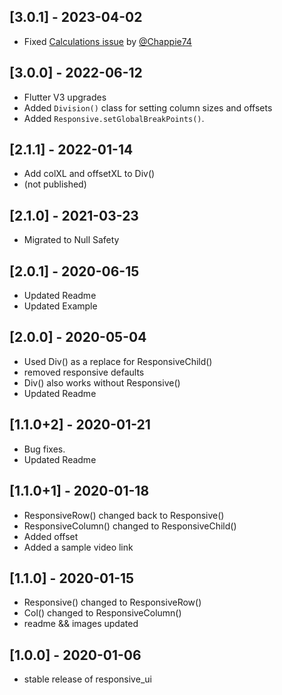 ## [3.0.1] - 2023-04-02
* Fixed [Calculations issue](https://github.com/bharathraj-e/responsive_ui/issues/5) by [@Chappie74](https://github.com/Chappie74)


## [3.0.0] - 2022-06-12
* Flutter V3 upgrades
* Added `Division()` class for setting column sizes and offsets
* Added `Responsive.setGlobalBreakPoints()`.
  
## [2.1.1] - 2022-01-14
* Add colXL and offsetXL to Div()
* (not published)

## [2.1.0] - 2021-03-23
* Migrated to Null Safety 

## [2.0.1] - 2020-06-15
* Updated Readme 
* Updated Example 

## [2.0.0] - 2020-05-04

* Used Div() as a replace for ResponsiveChild()
* removed responsive defaults
* Div() also works without Responsive() 
* Updated Readme 

## [1.1.0+2] - 2020-01-21

* Bug fixes. 
* Updated Readme 

## [1.1.0+1] - 2020-01-18

* ResponsiveRow() changed back to Responsive() 
* ResponsiveColumn() changed to  ResponsiveChild() 
* Added offset
* Added a sample video link

## [1.1.0] - 2020-01-15

* Responsive() changed to ResponsiveRow() 
* Col() changed to ResponsiveColumn() 
* readme && images updated

## [1.0.0] - 2020-01-06

* stable release of responsive_ui
